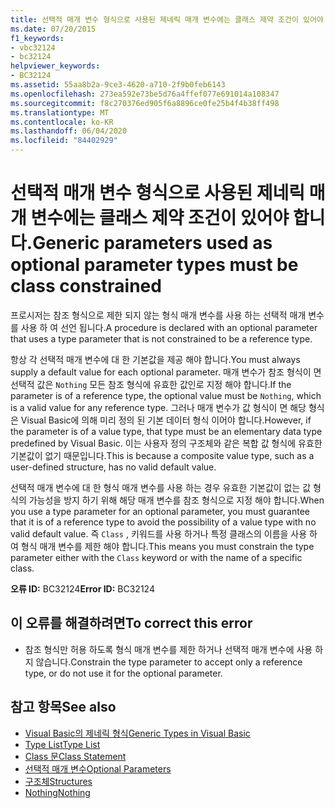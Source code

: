 ```yaml
---
title: 선택적 매개 변수 형식으로 사용된 제네릭 매개 변수에는 클래스 제약 조건이 있어야 합니다.
ms.date: 07/20/2015
f1_keywords:
- vbc32124
- bc32124
helpviewer_keywords:
- BC32124
ms.assetid: 55aa8b2a-9ce3-4620-a710-2f9b0feb6143
ms.openlocfilehash: 273ea592e73be5d76a4ffef077e691014a108347
ms.sourcegitcommit: f8c270376ed905f6a8896ce0fe25b4f4b38ff498
ms.translationtype: MT
ms.contentlocale: ko-KR
ms.lasthandoff: 06/04/2020
ms.locfileid: "84402929"
---
```

# <a name="generic-parameters-used-as-optional-parameter-types-must-be-class-constrained"></a><span data-ttu-id="e7eb6-102">선택적 매개 변수 형식으로 사용된 제네릭 매개 변수에는 클래스 제약 조건이 있어야 합니다.</span><span class="sxs-lookup"><span data-stu-id="e7eb6-102">Generic parameters used as optional parameter types must be class constrained</span></span>
<span data-ttu-id="e7eb6-103">프로시저는 참조 형식으로 제한 되지 않는 형식 매개 변수를 사용 하는 선택적 매개 변수를 사용 하 여 선언 됩니다.</span><span class="sxs-lookup"><span data-stu-id="e7eb6-103">A procedure is declared with an optional parameter that uses a type parameter that is not constrained to be a reference type.</span></span>  
  
 <span data-ttu-id="e7eb6-104">항상 각 선택적 매개 변수에 대 한 기본값을 제공 해야 합니다.</span><span class="sxs-lookup"><span data-stu-id="e7eb6-104">You must always supply a default value for each optional parameter.</span></span> <span data-ttu-id="e7eb6-105">매개 변수가 참조 형식이 면 선택적 값은 `Nothing` 모든 참조 형식에 유효한 값인로 지정 해야 합니다.</span><span class="sxs-lookup"><span data-stu-id="e7eb6-105">If the parameter is of a reference type, the optional value must be `Nothing`, which is a valid value for any reference type.</span></span> <span data-ttu-id="e7eb6-106">그러나 매개 변수가 값 형식이 면 해당 형식은 Visual Basic에 의해 미리 정의 된 기본 데이터 형식 이어야 합니다.</span><span class="sxs-lookup"><span data-stu-id="e7eb6-106">However, if the parameter is of a value type, that type must be an elementary data type predefined by Visual Basic.</span></span> <span data-ttu-id="e7eb6-107">이는 사용자 정의 구조체와 같은 복합 값 형식에 유효한 기본값이 없기 때문입니다.</span><span class="sxs-lookup"><span data-stu-id="e7eb6-107">This is because a composite value type, such as a user-defined structure, has no valid default value.</span></span>  
  
 <span data-ttu-id="e7eb6-108">선택적 매개 변수에 대 한 형식 매개 변수를 사용 하는 경우 유효한 기본값이 없는 값 형식의 가능성을 방지 하기 위해 해당 매개 변수를 참조 형식으로 지정 해야 합니다.</span><span class="sxs-lookup"><span data-stu-id="e7eb6-108">When you use a type parameter for an optional parameter, you must guarantee that it is of a reference type to avoid the possibility of a value type with no valid default value.</span></span> <span data-ttu-id="e7eb6-109">즉 `Class` , 키워드를 사용 하거나 특정 클래스의 이름을 사용 하 여 형식 매개 변수를 제한 해야 합니다.</span><span class="sxs-lookup"><span data-stu-id="e7eb6-109">This means you must constrain the type parameter either with the `Class` keyword or with the name of a specific class.</span></span>  
  
 <span data-ttu-id="e7eb6-110">**오류 ID:** BC32124</span><span class="sxs-lookup"><span data-stu-id="e7eb6-110">**Error ID:** BC32124</span></span>  
  
## <a name="to-correct-this-error"></a><span data-ttu-id="e7eb6-111">이 오류를 해결하려면</span><span class="sxs-lookup"><span data-stu-id="e7eb6-111">To correct this error</span></span>  
  
- <span data-ttu-id="e7eb6-112">참조 형식만 허용 하도록 형식 매개 변수를 제한 하거나 선택적 매개 변수에 사용 하지 않습니다.</span><span class="sxs-lookup"><span data-stu-id="e7eb6-112">Constrain the type parameter to accept only a reference type, or do not use it for the optional parameter.</span></span>  
  
## <a name="see-also"></a><span data-ttu-id="e7eb6-113">참고 항목</span><span class="sxs-lookup"><span data-stu-id="e7eb6-113">See also</span></span>

- [<span data-ttu-id="e7eb6-114">Visual Basic의 제네릭 형식</span><span class="sxs-lookup"><span data-stu-id="e7eb6-114">Generic Types in Visual Basic</span></span>](../../programming-guide/language-features/data-types/generic-types.md)
- [<span data-ttu-id="e7eb6-115">Type List</span><span class="sxs-lookup"><span data-stu-id="e7eb6-115">Type List</span></span>](../statements/type-list.md)
- [<span data-ttu-id="e7eb6-116">Class 문</span><span class="sxs-lookup"><span data-stu-id="e7eb6-116">Class Statement</span></span>](../statements/class-statement.md)
- [<span data-ttu-id="e7eb6-117">선택적 매개 변수</span><span class="sxs-lookup"><span data-stu-id="e7eb6-117">Optional Parameters</span></span>](../../programming-guide/language-features/procedures/optional-parameters.md)
- [<span data-ttu-id="e7eb6-118">구조체</span><span class="sxs-lookup"><span data-stu-id="e7eb6-118">Structures</span></span>](../../programming-guide/language-features/data-types/structures.md)
- [<span data-ttu-id="e7eb6-119">Nothing</span><span class="sxs-lookup"><span data-stu-id="e7eb6-119">Nothing</span></span>](../nothing.md)
